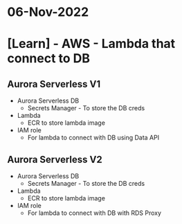 # 06-Nov-2022
# [Learn] - AWS - Lambda that connect to DB
## Aurora Serverless V1
- Aurora Serverless DB
  - Secrets Manager - To store the DB creds
- Lambda
  - ECR to store lambda image
- IAM role
  - For lambda to connect with DB using Data API

## Aurora Serverless V2
- Aurora Serverless DB
  - Secrets Manager - To store the DB creds
- Lambda
  - ECR to store lambda image
- IAM role
  - For lambda to connect with DB with RDS Proxy